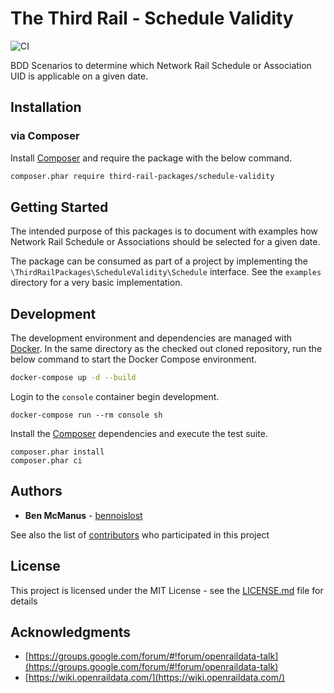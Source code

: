 # The Third Rail - Schedule Validity

![CI](https://github.com/third-rail-packages/schedule-validity/workflows/CI/badge.svg)

BDD Scenarios to determine which Network Rail Schedule or Association UID is applicable on a given date.

## Installation

### via Composer

Install [Composer](https://getcomposer.org/doc/00-intro.md)  and require the package with the below command.

```bash
composer.phar require third-rail-packages/schedule-validity
```

## Getting Started

The intended purpose of this packages is to document with examples how Network Rail Schedule or Associations should be selected for a given date.

The package can be consumed as part of a project by implementing the `\ThirdRailPackages\ScheduleValidity\Schedule` interface. See the `examples` directory for a very basic implementation. 

## Development

The development environment and dependencies are managed with [Docker](https://www.docker.com/get-started). In the same directory as the checked out cloned repository, run the below command to start the Docker Compose environment.

```bash
docker-compose up -d --build
```

Login to the `console` container begin development.
```
docker-compose run --rm console sh
```

Install the [Composer](https://getcomposer.org/) dependencies and execute the test suite.
```
composer.phar install
composer.phar ci
```

## Authors

- **Ben McManus** - [bennoislost](https://github.com/bennoislost)

See also the list of [contributors](https://github.com/third-rail-packages/data-feeds-queue-subscriber/contributors) who participated in this project


## License

This project is licensed under the MIT License - see the [LICENSE.md](LICENSE.md) file for details

## Acknowledgments

- [https://groups.google.com/forum/#!forum/openraildata-talk](https://groups.google.com/forum/#!forum/openraildata-talk)
- [https://wiki.openraildata.com/](https://wiki.openraildata.com/)
